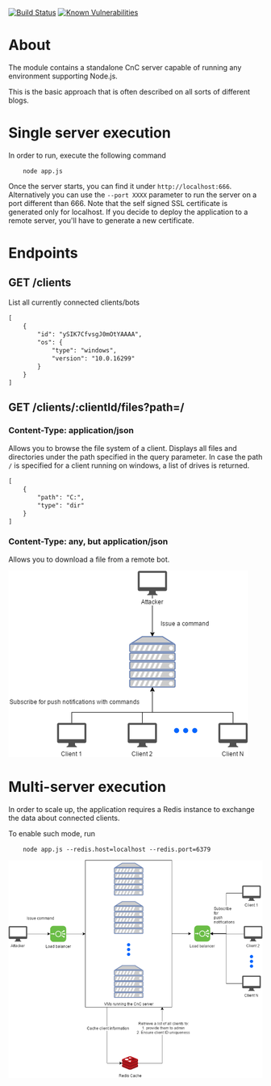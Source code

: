[![Build Status](https://travis-ci.org/kamiljano/CloudDoorThesis.svg?branch=master)](https://travis-ci.org/kamiljano/CloudDoorThesis)
[![Known Vulnerabilities](https://snyk.io/test/github/kamiljano/CloudDoorThesis/badge.svg?targetFile=/poc/standalone/CloudDoorServer/package.json)](https://snyk.io/test/github/kamiljano/CloudDoorThesis)

# About

The module contains a standalone CnC server capable of running any environment supporting Node.js.

This is the basic approach that is often described on all sorts of different blogs.

# Single server execution

In order to run, execute the following command

```
    node app.js
```

Once the server starts, you can find it under `http://localhost:666`.
Alternatively you can use the `--port XXXX` parameter to run the server on a port different than 666.
Note that the self signed SSL certificate is generated only for localhost. If you decide to deploy
the application to a remote server, you'll have to generate a new certificate.

# Endpoints

## GET /clients

List all currently connected clients/bots

```
[
	{
		"id": "ySIK7CfvsgJ0mOtYAAAA",
		"os": {
			"type": "windows",
			"version": "10.0.16299"
		}
	}
]
```

## GET /clients/:clientId/files?path=/

### Content-Type: application/json

Allows you to browse the file system of a client. Displays all files and directories under
the path specified in the query parameter. In case the path `/` is specified for a client running on windows,
a list of drives is returned.

```
[
	{
		"path": "C:",
		"type": "dir"
	}
]
```

### Content-Type: any, but application/json

Allows you to download a file from a remote bot.

![Standalone architecture](../../../architecture/standaloneArchitecture.png "Standalone architecture")

# Multi-server execution

In order to scale up, the application requires a Redis instance to exchange the data about
connected clients.

To enable such mode, run 

```
    node app.js --redis.host=localhost --redis.port=6379
```

![Standalone standalone architecture](../../../architecture/standaloneArchitectureScaled.png "Standalone scalable architecture")